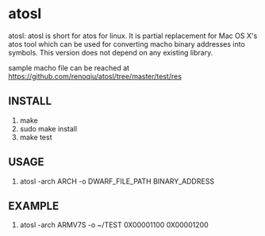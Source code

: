 atosl
=====

atosl: atosl is short for atos for linux. It is partial replacement for Mac OS X's atos tool which can be used for converting macho binary addresses into symbols. This version does not depend on any existing library.

sample macho file can be reached at https://github.com/renoqiu/atosl/tree/master/test/res

## INSTALL

1. make
2. sudo make install
3. make test

## USAGE

1. atosl -arch ARCH -o DWARF_FILE_PATH BINARY_ADDRESS

## EXAMPLE

1. atosl -arch ARMV7S -o ~/TEST 0X00001100 0X00001200

